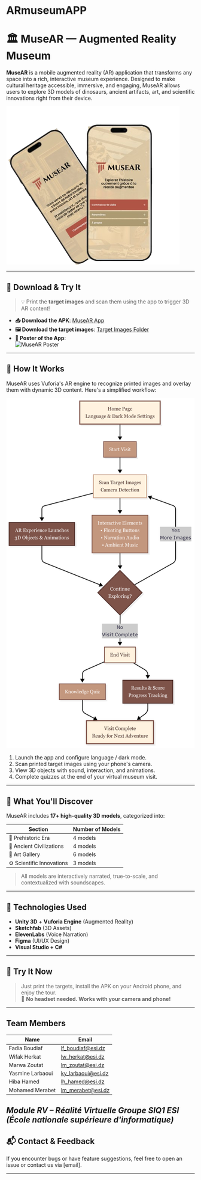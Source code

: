 # ARmuseumAPP
# 🏛️ MuseAR — Augmented Reality Museum

**MuseAR** is a mobile augmented reality (AR) application that transforms any space into a rich, interactive museum experience. Designed to make cultural heritage accessible, immersive, and engaging, MuseAR allows users to explore 3D models of dinosaurs, ancient artifacts, art, and scientific innovations right from their device.

![MuseAR-preview](./assets/MuseAR-preview.png) 

---

## 📲 Download & Try It

> 💡 Print the **target images** and scan them using the app to trigger 3D AR content!

- **📥 Download the APK**: [MuseAR App](https://drive.google.com/file/d/1IYjHV8zvkfp37qOLN9vTU3EegpwsesEf/view?usp=drive_link)  
- **🖼️ Download the target images**: [Target Images Folder](https://drive.google.com/drive/folders/1JUUThCjd6cHNbs52oVQeagDx-QfrtB4f?usp=sharing)  
- **🧾 Poster of the App**:  
  ![MuseAR Poster](./assets/poster.png)

---

## 🧭 How It Works

MuseAR uses Vuforia's AR engine to recognize printed images and overlay them with dynamic 3D content. Here's a simplified workflow:

![Workflow Diagram](./assets/flow.png)

1. Launch the app and configure language / dark mode.
2. Scan printed target images using your phone's camera.
3. View 3D objects with sound, interaction, and animations.
4. Complete quizzes at the end of your virtual museum visit.

---

## 🧠 What You'll Discover

MuseAR includes **17+ high-quality 3D models**, categorized into:

| Section                  | Number of Models |
|--------------------------|------------------|
| 🦖 Prehistoric Era       | 4 models         |
| 🏺 Ancient Civilizations | 4 models         |
| 🎨 Art Gallery           | 6 models         |
| ⚙️ Scientific Innovations | 3 models         |

> All models are interactively narrated, true-to-scale, and contextualized with soundscapes.

---

## 🧩 Technologies Used

- **Unity 3D** + **Vuforia Engine** (Augmented Reality)
- **Sketchfab** (3D Assets)
- **ElevenLabs** (Voice Narration)
- **Figma** (UI/UX Design)
- **Visual Studio + C#**

---

## 📌 Try It Now

> Just print the targets, install the APK on your Android phone, and enjoy the tour.  
> 📢 **No headset needed. Works with your camera and phone!**

---

## Team Members

| Name             | Email                                            |
| ---------------- | ------------------------------------------------ |
| Fadia Boudiaf    | [lf\_boudiaf@esi.dz](mailto:lf_boudiaf@esi.dz)   |
| Wifak Herkat     | [lw\_herkat@esi.dz](mailto:lw_herkat@esi.dz)     |
| Marwa Zoutat     | [lm\_zoutat@esi.dz](mailto:lm_zoutat@esi.dz)     |
| Yasmine Larbaoui | [ky\_larbaoui@esi.dz](mailto:ky_larbaoui@esi.dz) |
| Hiba Hamed       | [lh\_hamed@esi.dz](mailto:lh_hamed@esi.dz)       |
| Mohamed Merabet  | [lm\_merabet@esi.dz](mailto:lm_merabet@esi.dz)   |
 
***Module RV – Réalité Virtuelle Groupe SIQ1 ESI (École nationale supérieure d'informatique)***
---

## 📬 Contact & Feedback

If you encounter bugs or have feature suggestions, feel free to open an issue or contact us via [email].

---

